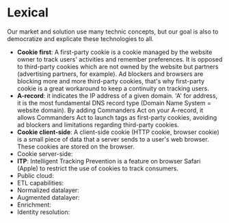 # Lexical

Our market and solution use many technic concepts, but our goal is also to democratize and explicate these technologies to all.

* **Cookie first**: A first-party cookie is a cookie managed by the website owner to track users' activities and remember preferences. It is opposed to third-party cookies which are not owned by the website but partners (advertising partners, for example). Ad blockers and browsers are blocking more and more third-party cookies, that's why first-party cookie is a great workaround to keep a continuity on tracking users.
* **A-record**: it indicates the IP address of a given domain. 'A' for address, it is the most fundamental DNS record type (Domain Name System = website domain). By adding Commanders Act on your A-record, it allows Commanders Act to launch tags as first-party cookies, avoiding ad blockers and limitations regarding third-party cookies.
* **Cookie client-side**: A client-side cookie (HTTP cookie, browser cookie) is a small piece of data that a server sends to a user's web browser. These cookies are stored on the browser.
* Cookie server-side:&#x20;
* **ITP**: Intelligent Tracking Prevention is a feature on browser Safari (Apple) to restrict the use of cookies to track consumers.
* Public cloud:
* ETL capabilities:
* Normalized datalayer:
* Augmented datalayer:
* Enrichment:
* Identity resolution:

